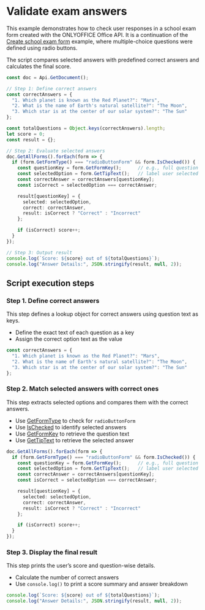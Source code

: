 # Validate exam answers

This example demonstrates how to check user responses in a school exam form created with the ONLYOFFICE Office API. It is a continuation of the [Create school exam form](../pdf-editor/exam-form.md) example, where multiple-choice questions were defined using radio buttons.

The script compares selected answers with predefined correct answers and calculates the final score.

```ts editor-pdf zoom=60
const doc = Api.GetDocument();

// Step 1: Define correct answers
const correctAnswers = {
  "1. Which planet is known as the Red Planet?": "Mars",
  "2. What is the name of Earth's natural satellite?": "The Moon",
  "3. Which star is at the center of our solar system?": "The Sun"
};

const totalQuestions = Object.keys(correctAnswers).length;
let score = 0;
const result = {};

// Step 2: Evaluate selected answers
doc.GetAllForms().forEach(form => {
  if (form.GetFormType() === "radioButtonForm" && form.IsChecked()) {
    const questionKey = form.GetFormKey();      // e.g., full question text
    const selectedOption = form.GetTipText();   // label user selected
    const correctAnswer = correctAnswers[questionKey];
    const isCorrect = selectedOption === correctAnswer;

    result[questionKey] = {
      selected: selectedOption,
      correct: correctAnswer,
      result: isCorrect ? "Correct" : "Incorrect"
    };

    if (isCorrect) score++;
  }
});

// Step 3: Output result
console.log(`Score: ${score} out of ${totalQuestions}`);
console.log("Answer Details:", JSON.stringify(result, null, 2));
```

## Script execution steps

### Step 1. Define correct answers

This step defines a lookup object for correct answers using question text as keys.

- Define the exact text of each question as a key
- Assign the correct option text as the value

```ts
const correctAnswers = {
  "1. Which planet is known as the Red Planet?": "Mars",
  "2. What is the name of Earth's natural satellite?": "The Moon",
  "3. Which star is at the center of our solar system?": "The Sun"
};
```

### Step 2. Match selected answers with correct ones
This step extracts selected options and compares them with the correct answers.

- Use [GetFormType](../../usage-api/form-api/ApiCheckBoxForm/Methods/GetFormType.md) to check for `radioButtonForm`
- Use [IsChecked](../../usage-api/form-api/ApiCheckBoxForm/Methods/IsChecked.md) to identify selected answers
- Use [GetFormKey](../../usage-api/form-api/ApiCheckBoxForm/Methods/GetFormKey.md) to retrieve the question text
- Use [GetTipText](../../usage-api/form-api/ApiCheckBoxForm/Methods/GetTipText.md) to retrieve the selected answer

```ts
doc.GetAllForms().forEach(form => {
  if (form.GetFormType() === "radioButtonForm" && form.IsChecked()) {
    const questionKey = form.GetFormKey();      // e.g., full question text
    const selectedOption = form.GetTipText();   // label user selected
    const correctAnswer = correctAnswers[questionKey];
    const isCorrect = selectedOption === correctAnswer;

    result[questionKey] = {
      selected: selectedOption,
      correct: correctAnswer,
      result: isCorrect ? "Correct" : "Incorrect"
    };

    if (isCorrect) score++;
  }
});
```

### Step 3. Display the final result
This step prints the user’s score and question-wise details.

- Calculate the number of correct answers
- Use `console.log()` to print a score summary and answer breakdown

```ts
console.log(`Score: ${score} out of ${totalQuestions}`);
console.log("Answer Details:", JSON.stringify(result, null, 2));
```